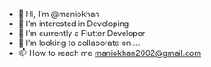- 👋 Hi, I’m @maniokhan
- 👀 I’m interested in Developing
- 🌱 I’m currently a Flutter Developer
- 💞️ I’m looking to collaborate on ...
- 📫 How to reach me maniokhan2002@gmail.com

<!---
maniokhan/maniokhan is a ✨ special ✨ repository because its `README.md` (this file) appears on your GitHub profile.
You can click the Preview link to take a look at your changes.
--->
